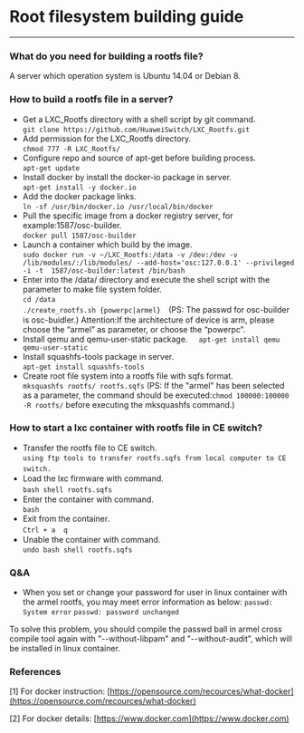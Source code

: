 # Root filesystem building guide
----
### What do you need for building a rootfs file?

A server which operation system is Ubuntu 14.04 or Debian 8.  

### How to build a rootfs file in a server?

* Get a LXC_Rootfs directory with a shell script by git command.    
	`git clone https://github.com/HuaweiSwitch/LXC_Rootfs.git`
* Add permission for the LXC_Rootfs directory.    
	`chmod 777 -R LXC_Rootfs/`
* Configure repo and source of apt-get before building process.     
	`apt-get update`
* Install docker by install the docker-io package in server.    
	`apt-get install -y docker.io`  
* Add the docker package links.   
	`ln -sf /usr/bin/docker.io /usr/local/bin/docker` 
* Pull the specific image from a docker registry server, for example:1587/osc-builder.   
	`docker pull 1587/osc-builder`
* Launch a container which build by the image.    
	`sudo docker run -v ~/LXC_Rootfs:/data -v /dev:/dev -v /lib/modules/:/lib/modules/ --add-host='osc:127.0.0.1' --privileged -i -t  1587/osc-builder:latest /bin/bash`
* Enter into the /data/ directory and execute the shell script with the parameter to make file system folder.    
	`cd /data`    
	`./create_rootfs.sh {powerpc|armel}`　(PS: The passwd for osc-builder is osc-buidler.)
	Attention:If the architecture of device is arm, please choose the “armel” as parameter, or choose the “powerpc”.
* Install qemu and qemu-user-static package.     
	`apt-get install qemu qemu-user-static`
* Install squashfs-tools package in server.    
	`apt-get install squashfs-tools`   
* Create root file system into a rootfs file with sqfs format.    
	`mksquashfs rootfs/ rootfs.sqfs` (PS: If the "armel" has been selected as a parameter, the command should be executed:`chmod 100000:100000 -R rootfs/` before executing the mksquashfs command.)

### How to start a lxc container with rootfs file in CE switch?

* Transfer the rootfs file to CE switch.    
	`using ftp tools to transfer rootfs.sqfs from local computer to CE switch.`　　
* Load the lxc firmware with command.    
	`bash shell rootfs.sqfs`　　
* Enter the container with command.    
	`bash`
* Exit from the container.    
	`Ctrl + a  q`　　
* Unable the container with command.    
	`undo bash shell rootfs.sqfs`

### Q&A

* When you set or change your password for user in linux container with the armel rootfs, you may meet error information as below:
	`passwd: System error`
	`passwd: password unchanged`

To solve this problem, you should compile the passwd ball in armel cross compile tool again with "--without-libpam" and "--without-audit", which will be installed in linux container. 

### References

[1] For docker instruction:  [https://opensource.com/recources/what-docker](https://opensource.com/recources/what-docker)
     
[2] For docker details:  [https://www.docker.com](https://www.docker.com)

